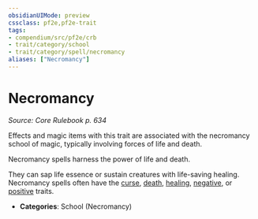 ```yaml
---
obsidianUIMode: preview
cssclass: pf2e,pf2e-trait
tags:
- compendium/src/pf2e/crb
- trait/category/school
- trait/category/spell/necromancy
aliases: ["Necromancy"]
---
```

# Necromancy  
*Source: Core Rulebook p. 634*  

Effects and magic items with this trait are associated with the necromancy school of magic, typically involving forces of life and death.

Necromancy spells harness the power of life and death.

They can sap life essence or sustain creatures with life-saving healing. Necromancy spells often have the [curse](curse.md), [death](death.md), [healing](healing.md), [negative](negative.md), or [positive](positive.md) traits.

- **Categories**: School (Necromancy)